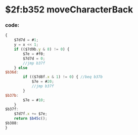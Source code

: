 ﻿
# $2f:b352 moveCharacterBack

### code:
```js
{
	$7d7d = #1;
	y = x << 1;
	if (($7d9b.y & 8) != 0) {
		$7e = #f0;
		$7d7d = 0;
		//jmp b37f
	} else 
$b36d:
		if (($7d8f.x & 1) != 0) { //beq b37b
			$7e = #20;
			//jmp b37f
		}
$b37b:
		$7e = #10;
	}
$b37f:
	$7d7f.x += $7e;
	return $b45c();
$b388:
}
```


